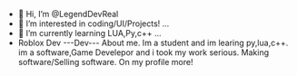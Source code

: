 - 👋 Hi, I’m @LegendDevReal
- 👀 I’m interested in coding/UI/Projects! ...
- 🌱 I’m currently learning LUA,Py,c++ ...
- Roblox Dev
---Dev---
About me. Im a student and im learing py,lua,c++.
im a software,Game Develepor and i took my work serious.
Making software/Selling software.
On my profile more!
